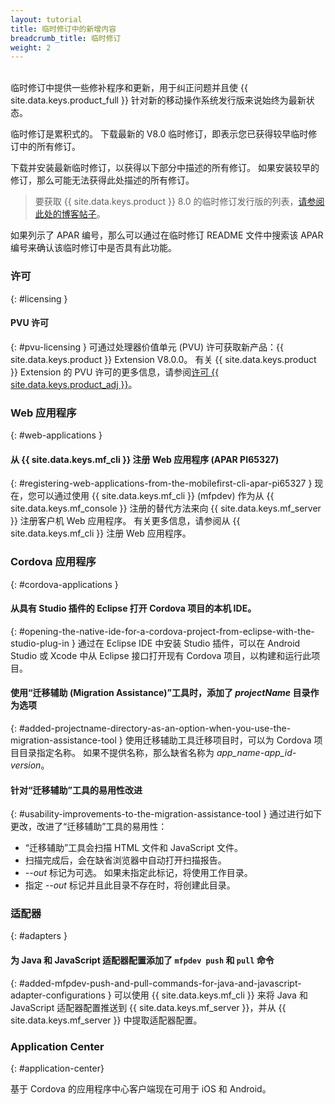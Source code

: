 ```yaml
---
layout: tutorial
title: 临时修订中的新增内容
breadcrumb_title: 临时修订
weight: 2
---
```

<!-- NLS_CHARSET=UTF-8 -->
<br/>
临时修订中提供一些修补程序和更新，用于纠正问题并且使 {{ site.data.keys.product_full }} 针对新的移动操作系统发行版来说始终为最新状态。

临时修订是累积式的。 下载最新的 V8.0 临时修订，即表示您已获得较早临时修订中的所有修订。

下载并安装最新临时修订，以获得以下部分中描述的所有修订。 如果安装较早的修订，那么可能无法获得此处描述的所有修订。

> 要获取 {{ site.data.keys.product }} 8.0 的临时修订发行版的列表，[请参阅此处的博客帖子]({{site.baseurl}}/blog/tag/iFix_8.0/)。

如果列示了 APAR 编号，那么可以通过在临时修订 README 文件中搜索该 APAR 编号来确认该临时修订中是否具有此功能。

### 许可
{: #licensing }
#### PVU 许可
{: #pvu-licensing }
可通过处理器价值单元 (PVU) 许可获取新产品：{{ site.data.keys.product }} Extension V8.0.0。 有关 {{ site.data.keys.product }} Extension 的 PVU 许可的更多信息，请参阅[许可 {{ site.data.keys.product_adj }}](../../licensing)。

### Web 应用程序
{: #web-applications }
#### 从 {{ site.data.keys.mf_cli }} 注册 Web 应用程序 (APAR PI65327)
{: #registering-web-applications-from-the-mobilefirst-cli-apar-pi65327 }
现在，您可以通过使用 {{ site.data.keys.mf_cli }} (mfpdev) 作为从 {{ site.data.keys.mf_console }} 注册的替代方法来向 {{ site.data.keys.mf_server }} 注册客户机 Web 应用程序。 有关更多信息，请参阅从 {{ site.data.keys.mf_cli }} 注册 Web 应用程序。

### Cordova 应用程序
{: #cordova-applications }
#### 从具有 Studio 插件的 Eclipse 打开 Cordova 项目的本机 IDE。
{: #opening-the-native-ide-for-a-cordova-project-from-eclipse-with-the-studio-plug-in }
通过在 Eclipse IDE 中安装 Studio 插件，可以在 Android Studio 或 Xcode 中从 Eclipse 接口打开现有 Cordova 项目，以构建和运行此项目。

#### 使用“迁移辅助 (Migration Assistance)”工具时，添加了 *projectName* 目录作为选项
{: #added-projectname-directory-as-an-option-when-you-use-the-migration-assistance-tool }
使用迁移辅助工具迁移项目时，可以为 Cordova 项目目录指定名称。 如果不提供名称，那么缺省名称为 *app_name-app_id-version*。

#### 针对“迁移辅助”工具的易用性改进
{: #usability-improvements-to-the-migration-assistance-tool }
通过进行如下更改，改进了“迁移辅助”工具的易用性：

* “迁移辅助”工具会扫描 HTML 文件和 JavaScript 文件。
* 扫描完成后，会在缺省浏览器中自动打开扫描报告。
* *--out* 标记为可选。 如果未指定此标记，将使用工作目录。
* 指定 *--out* 标记并且此目录不存在时，将创建此目录。

### 适配器
{: #adapters }
#### 为 Java 和 JavaScript 适配器配置添加了 `mfpdev push` 和 `pull` 命令
{: #added-mfpdev-push-and-pull-commands-for-java-and-javascript-adapter-configurations }
可以使用 {{ site.data.keys.mf_cli }} 来将 Java 和 JavaScript 适配器配置推送到 {{ site.data.keys.mf_server }}，并从 {{ site.data.keys.mf_server }} 中提取适配器配置。

### Application Center
{: #application-center}

基于 Cordova 的应用程序中心客户端现在可用于 iOS 和 Android。
